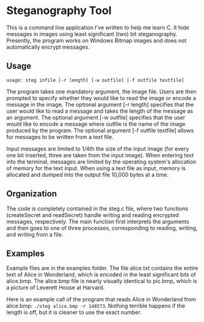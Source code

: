 # Steganography Tool

This is a command line application I've written to help me learn C. It hide messages in images using least significant (two) bit steganography. Presently, the program works on Windows Bitmap images and does not automatically encrypt messages.

## Usage

`usage: steg infile [-r length] [-w outfile] [-f outfile textfile]`

The program takes one mandatory argument, the image file. Users are then prompted to specify whether they would like to read the image or encode a message in the image. The optional argument [-r length] specifies that the user would like to read a message and takes the length of the message as an argument. The optional argument [-w outfile] specifies that the user would like to encode a message where outfile is the name of the image produced by the program. The optional argument [-f outfile textfile] allows for messages to be written from a text file.

Input messages are limited to 1/4th the size of the input image (for every one bit inserted, three are taken from the input image). When entering text into the terminal, messages are limited by the operating system's allocation of memory for the text input. When using a text file as input, memory is allocated and dumped into the output file 10,000 bytes at a time.


## Organization

The code is completely contained in the steg.c file, where two functions (createSecret and readSecret) handle writing and reading encrypted messages, respectively. The main function first interprets the arguments and then goes to one of three processes, corresponding to reading, writing, and writing from a file.

## Examples

Example files are in the examples folder. The file alice.txt contains the entire text of Alice in Wonderland, which is encoded in the least significant bits of alice.bmp. The alice.bmp file is nearly visually identical to pic.bmp, which is a picture of Leverett House at Harvard.

Here is an example call of the program that reads Alice in Wonderland from alice.bmp: `./steg alice.bmp -r 148573`. Nothing terrible happens if the length is off, but it is cleaner to use the exact number.

